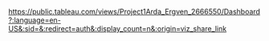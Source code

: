https://public.tableau.com/views/Project1Arda_Ergven_2666550/Dashboard?:language=en-US&:sid=&:redirect=auth&:display_count=n&:origin=viz_share_link
